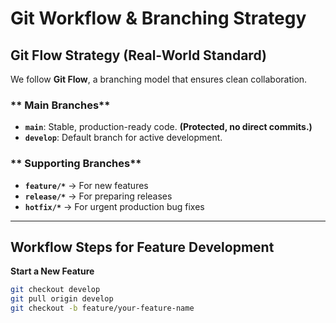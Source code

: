 # Git Workflow & Branching Strategy

##  Git Flow Strategy (Real-World Standard)
We follow **Git Flow**, a branching model that ensures clean collaboration.

### ** Main Branches**
- **`main`**: Stable, production-ready code. **(Protected, no direct commits.)**
- **`develop`**: Default branch for active development.  

### ** Supporting Branches**
- **`feature/*`** → For new features  
- **`release/*`** → For preparing releases  
- **`hotfix/*`** → For urgent production bug fixes  

---

##  **Workflow Steps for Feature Development**
 **Start a New Feature**
```sh
git checkout develop
git pull origin develop
git checkout -b feature/your-feature-name
